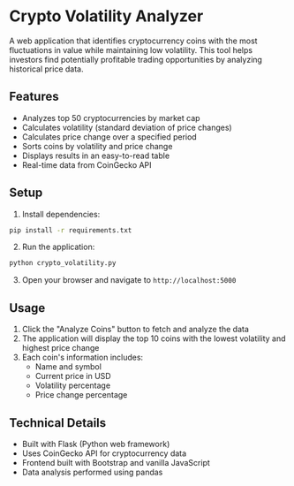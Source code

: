 # Crypto Volatility Analyzer

A web application that identifies cryptocurrency coins with the most fluctuations in value while maintaining low volatility. This tool helps investors find potentially profitable trading opportunities by analyzing historical price data.

## Features

- Analyzes top 50 cryptocurrencies by market cap
- Calculates volatility (standard deviation of price changes)
- Calculates price change over a specified period
- Sorts coins by volatility and price change
- Displays results in an easy-to-read table
- Real-time data from CoinGecko API

## Setup

1. Install dependencies:
```bash
pip install -r requirements.txt
```

2. Run the application:
```bash
python crypto_volatility.py
```

3. Open your browser and navigate to `http://localhost:5000`

## Usage

1. Click the "Analyze Coins" button to fetch and analyze the data
2. The application will display the top 10 coins with the lowest volatility and highest price change
3. Each coin's information includes:
   - Name and symbol
   - Current price in USD
   - Volatility percentage
   - Price change percentage

## Technical Details

- Built with Flask (Python web framework)
- Uses CoinGecko API for cryptocurrency data
- Frontend built with Bootstrap and vanilla JavaScript
- Data analysis performed using pandas
